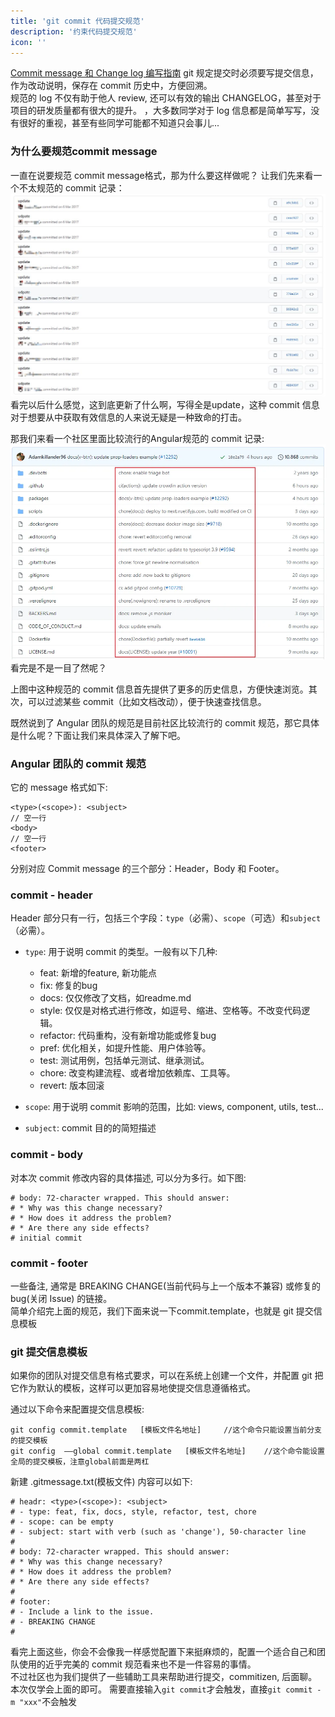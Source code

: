 ```yaml
---
title: 'git commit 代码提交规范'
description: '约束代码提交规范'
icon: ''
---
```


[Commit message 和 Change log 编写指南](http://www.ruanyifeng.com/blog/2016/01/commit_message_change_log.html)
git 规定提交时必须要写提交信息，作为改动说明，保存在 commit 历史中，方便回溯。  
规范的 log 不仅有助于他人 review, 还可以有效的输出 CHANGELOG，甚至对于项目的研发质量都有很大的提升。  ，大多数同学对于 log 信息都是简单写写，没有很好的重视，甚至有些同学可能都不知道只会事儿...


### 为什么要规范commit message

一直在说要规范 commit message格式，那为什么要这样做呢？ 让我们先来看一个不太规范的 commit 记录：
![无提交规范](./resource/bad.jpg)
看完以后什么感觉，这到底更新了什么啊，写得全是update，这种 commit 信息对于想要从中获取有效信息的人来说无疑是一种致命的打击。

那我们来看一个社区里面比较流行的Angular规范的 commit 记录:
![Angular的提交](./resource/good.webp)
看完是不是一目了然呢？

上图中这种规范的 commit 信息首先提供了更多的历史信息，方便快速浏览。其次，可以过滤某些 commit（比如文档改动），便于快速查找信息。

既然说到了 Angular 团队的规范是目前社区比较流行的 commit 规范，那它具体是什么呢？下面让我们来具体深入了解下吧。

### Angular 团队的 commit 规范

它的 message 格式如下:
```
<type>(<scope>): <subject>
// 空一行
<body>
// 空一行
<footer>
```
分别对应 Commit message 的三个部分：Header，Body 和 Footer。

### commit - header 
Header 部分只有一行，包括三个字段：`type`（必需）、`scope`（可选）和`subject`（必需）。

- `type`: 用于说明 commit 的类型。一般有以下几种:
  - feat: 新增的feature, 新功能点
  - fix: 修复的bug
  - docs: 仅仅修改了文档，如readme.md
  - style: 仅仅是对格式进行修改，如逗号、缩进、空格等。不改变代码逻辑。
  - refactor: 代码重构，没有新增功能或修复bug
  - pref: 优化相关，如提升性能、用户体验等。
  - test: 测试用例，包括单元测试、继承测试。
  - chore: 改变构建流程、或者增加依赖库、工具等。
  - revert: 版本回滚

- `scope`: 用于说明 commit 影响的范围，比如: views, component, utils, test...
- `subject`: commit 目的的简短描述

### commit - body

对本次 commit 修改内容的具体描述, 可以分为多行。如下图:
```
# body: 72-character wrapped. This should answer:
# * Why was this change necessary?
# * How does it address the problem?
# * Are there any side effects?
# initial commit
```

### commit - footer

一些备注, 通常是 BREAKING CHANGE(当前代码与上一个版本不兼容) 或修复的 bug(关闭 Issue) 的链接。  
简单介绍完上面的规范，我们下面来说一下commit.template，也就是 git 提交信息模板


### git 提交信息模板
如果你的团队对提交信息有格式要求，可以在系统上创建一个文件，并配置 git 把它作为默认的模板，这样可以更加容易地使提交信息遵循格式。

通过以下命令来配置提交信息模板:
```
git config commit.template   [模板文件名地址]     //这个命令只能设置当前分支的提交模板
git config  ——global commit.template   [模板文件名地址]    //这个命令能设置全局的提交模板，注意global前面是两杠
```
新建 .gitmessage.txt(模板文件) 内容可以如下:

```
# headr: <type>(<scope>): <subject>
# - type: feat, fix, docs, style, refactor, test, chore
# - scope: can be empty
# - subject: start with verb (such as 'change'), 50-character line
#
# body: 72-character wrapped. This should answer:
# * Why was this change necessary?
# * How does it address the problem?
# * Are there any side effects?
#
# footer:
# - Include a link to the issue.
# - BREAKING CHANGE
#
```
看完上面这些，你会不会像我一样感觉配置下来挺麻烦的，配置一个适合自己和团队使用的近乎完美的 commit 规范看来也不是一件容易的事情。  
不过社区也为我们提供了一些辅助工具来帮助进行提交，commitizen, 后面聊。  
本次仅学会上面的即可。 
需要直接输入`git commit`才会触发，直接`git commit -m "xxx"`不会触发